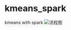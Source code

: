 # kmeans_spark
kmeans with spark
![流程图](https://github.com/HuangRUIZ/kmeans_spark/tree/master/pic/kmeans_spark.png)
